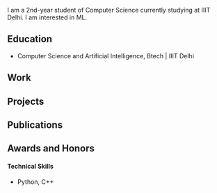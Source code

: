 I am a 2nd-year student of Computer Science currently studying at IIIT Delhi. I am interested in ML.


## Education
- Computer Science and Artificial Intelligence, Btech | IIIT Delhi

## Work

## Projects


## Publications


## Awards and Honors


#### Technical Skills
- Python, C++

